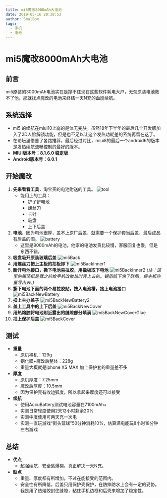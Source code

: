 ```yaml
---
title: mi5魔改8000mAh大电池
date: 2019-05-16 20:38:53
author: SmalBox
tags:
  - 手机
  - 电池
---
```

# mi5魔改8000mAh大电池

## **前言**

mi5原装的3000mAh电池实在是撑不住现在这些软件耗电大户，无奈原装电池救不了他，那就找点魔改的电池来终结一天N充的血崩续航。

## **系统选择**

   - mi5 的续航在miui10上崩的是体无完肤。虽然18年下半年的最后几个开发版加入了2D人脸解锁功能，但是也不足以让这个发热功耗差的系统再留在这了。
   - 在论坛里借鉴了各路推荐，最后经过对比，miui8的最后一个android6的版本是发热续航流畅控制的最好的版本。
   - **MIUI版本号：8.1.6.0 稳定版**
   - **Android版本号：6.0.1**

## **开始魔改**

   1. **先来看看工具**，淘宝买的电池附送的工具。
      ![tool](tool.jpg)
      - 能用上的工具：
         - 铲子铲电池
         - 螺丝刀
         - 卡针
         - 吸盘
         - 上下后盖
   2. **电池**，因为电池很厚，盖不上原厂后盖，就需要一个保护套当后盖，最后成品有后盖的图。
      ![battery](battery.jpg)
      - 这里是8000mAh的电池，他家的电池发货比较慢，客服回复也慢，但是东西不错。
   3. **吸盘吸开原装玻璃后盖**
      ![mi5Back](mi5Back.jpg)
   4. **用螺丝刀把上主板的扣板卸下**
      ![mi5BackInner1](mi5BackInner1.jpg)
   5. **断开电池接口，撕下电池易拉胶，用撬板取下电池**
      ![mi5BackInner2](mi5BackInner2.jpg)
      *(注：这里的锡箔纸是我之前给手机改散热时弄上去的。锡箔纸下涂了硅脂，将主板热量导出去。)*
   6. **撕下电池下面的两个易拉胶贴，按入电池槽，接上电池接口**
      ![mi5BackNewBattery](mi5BackNewBattery.jpg)
   7. **扣上主办盖子**
      ![mi5BackNewBattery2](mi5BackNewBattery2.jpg)
   8. **盖上工具中的上下后盖**
      ![mi5BackNewCover](mi5BackNewCover.jpg)
   9. **用热熔胶将电池附近露出的缝隙部分填满**
      ![mi5BackNewCoverGlue](mi5BackNewCoverGlue.jpg)
   10. **扣上保护后盖**
      ![mi5BackCover](mi5BackCover.jpg)

## **测试**

   - **重量**
      - 原机裸机：129g
      - 钢化膜+魔改后整体：228g
      - 重量大概就是iphone XS MAX 加上保护套的重量差不多
   - **厚度**
      - 原机厚度：7.25mm
      - 魔改后厚度：10.5mm
      - 因为保护壳有收边弧度，所以拿起来厚度还可以接受
   - **续航**
      - 使用AccuBattery测试电池容量在7100mAh+
      - 实测日常轻度使用2天12小时剩余20%
      - 实测中度使用可两天充一次电
      - 实测一直玩游戏“街头篮球”50分钟消耗10%，估算满电能玩8小时18分钟左右游戏

## **总结**

   - **优点**
      - 超强续航，安全感爆棚。真正解决一天N充。
   - **缺点**
      - 重量、厚度都有所增加，不过在能接受的范围内。
      - 安全性有所降低，后盖只用保护壳保护，在防摔防水上会有一定的妥协。我是用了热熔胶封住缝隙，粘住手机边框和后壳来增加了稳定性。
